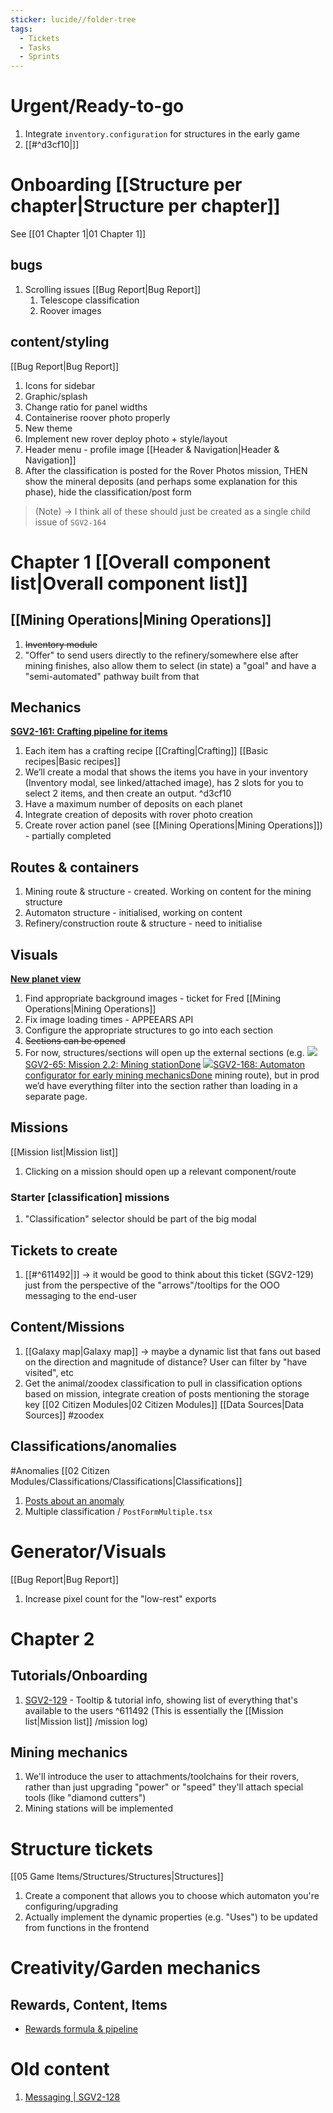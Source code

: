 ```yaml
---
sticker: lucide//folder-tree
tags:
  - Tickets
  - Tasks
  - Sprints
---
```

# Urgent/Ready-to-go
1. Integrate `inventory.configuration` for structures in the early game
2. [[#^d3cf10|]]

# Onboarding [[Structure per chapter|Structure per chapter]]
See [[01 Chapter 1|01 Chapter 1]]
## bugs
1. Scrolling issues [[Bug Report|Bug Report]]
	1. Telescope classification
	2. Roover images

## content/styling
[[Bug Report|Bug Report]]
1. Icons for sidebar
2. Graphic/splash
3. Change ratio for panel widths
4. Containerise roover photo properly
5. New theme
6. Implement new rover deploy photo + style/layout
7. Header menu - profile image [[Header & Navigation|Header & Navigation]]
8. After the classification is posted for the Rover Photos mission, THEN show the mineral deposits (and perhaps some explanation for this phase), hide the classification/post form
> (Note) -> I think all of these should just be created as a single child issue of `SGV2-164`

# Chapter 1 [[Overall component list|Overall component list]]
## [[Mining Operations|Mining Operations]]
1. ~~Inventory module~~
2. "Offer" to send users directly to the refinery/somewhere else after mining finishes, also allow them to select (in state) a "goal" and have a "semi-automated" pathway built from that

## Mechanics
**[SGV2-161: Crafting pipeline for items](https://signalk.atlassian.net/browse/SGV2-161)**
1. Each item has a crafting recipe [[Crafting|Crafting]] [[Basic recipes|Basic recipes]]
2. We’ll create a modal that shows the items you have in your inventory (Inventory modal, see linked/attached image), has 2 slots for you to select 2 items, and then create an output. ^d3cf10
3. Have a maximum number of deposits on each planet
4. Integrate creation of deposits with rover photo creation
5. Create rover action panel (see [[Mining Operations|Mining Operations]]) - partially completed

## Routes & containers
1. Mining route & structure - created. Working on content for the mining structure
2. Automaton structure - initialised, working on content
3. Refinery/construction route & structure - need to initialise

## Visuals
**[New planet view](https://signalk.atlassian.net/browse/SGV2-158)**
1. Find appropriate background images - ticket for Fred [[Mining Operations|Mining Operations]]
2. Fix image loading times - APPEEARS API
3. Configure the appropriate structures to go into each section
4. ~~Sections can be opened~~
5. For now, structures/sections will open up the external sections (e.g. [![](https://signalk.atlassian.net/rest/api/2/universal_avatar/view/type/issuetype/avatar/10318)SGV2-65: Mission 2.2: Mining stationDone](https://signalk.atlassian.net/browse/SGV2-65) [![](https://signalk.atlassian.net/rest/api/2/universal_avatar/view/type/issuetype/avatar/10318)SGV2-168: Automaton configurator for early mining mechanicsDone](https://signalk.atlassian.net/browse/SGV2-168) mining route), but in prod we’d have everything filter into the section rather than loading in a separate page.

## Missions
[[Mission list|Mission list]]
1. Clicking on a mission should open up a relevant component/route

### Starter [classification] missions
1. "Classification" selector should be part of the big modal

## Tickets to create
1. [[#^611492|]] -> it would be good to think about this ticket (SGV2-129) just from the perspective of the "arrows"/tooltips for the OOO messaging to the end-user

## Content/Missions
1. [[Galaxy map|Galaxy map]] -> maybe a dynamic list that fans out based on the direction and magnitude of distance? User can filter by "have visited", etc
2. Get the animal/zoodex classification to pull in classification options based on mission, integrate creation of posts mentioning the storage key [[02 Citizen Modules|02 Citizen Modules]] [[Data Sources|Data Sources]]  #zoodex 

## Classifications/anomalies
#Anomalies 
[[02 Citizen Modules/Classifications/Classifications|Classifications]]
1. [Posts about an anomaly](https://www.zooniverse.org/projects/andreavarela89/iguanas-from-above/talk/3389/3429906) 
2. Multiple classification / `PostFormMultiple.tsx`

# Generator/Visuals
[[Bug Report|Bug Report]]
1. Increase pixel count for the "low-rest" exports

# Chapter 2
## Tutorials/Onboarding
1. [SGV2-129](https://signalk.atlassian.net/browse/SGV2-129) - Tooltip & tutorial info, showing list of everything that's available to the users ^611492 (This is essentially the [[Mission list|Mission list]] /mission log)

## Mining mechanics
1. We'll introduce the user to attachments/toolchains for their rovers, rather than just upgrading "power" or "speed" they'll attach special tools (like "diamond cutters")
2. Mining stations will be implemented

# Structure tickets
[[05 Game Items/Structures/Structures|Structures]]
1. Create a component that allows you to choose which automaton you're configuring/upgrading
2. Actually implement the dynamic properties (e.g. "Uses") to be updated from functions in the frontend
# Creativity/Garden mechanics
## Rewards, Content, Items
* [Rewards formula & pipeline](https://signalk.atlassian.net/browse/SGV2-146)

# Old content
1. [Messaging | SGV2-128](https://signalk.atlassian.net/browse/SGV2-128)